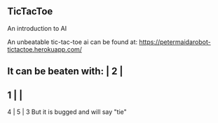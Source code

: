## TicTacToe
An introduction to AI

An unbeatable tic-tac-toe ai can be found at:
https://petermaidarobot-tictactoe.herokuapp.com/

It can be beaten with:
   | 2 |
 ----------
 1 |   |
 ----------
 4 | 5 | 3
But it is bugged and will say "tie"
